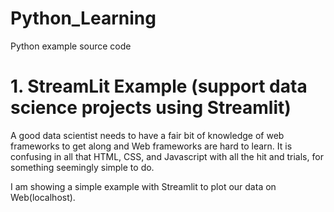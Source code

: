 # Python_Learning
Python example source code

# 1. StreamLit Example (support data science projects using Streamlit)

 A good data scientist needs to have a fair bit of knowledge of web frameworks to get along and Web frameworks are hard to learn. 
It is confusing in all that HTML, CSS, and Javascript with all the hit and trials, for something seemingly simple to do.
 
I am showing a simple example with Streamlit to plot our data on Web(localhost).
